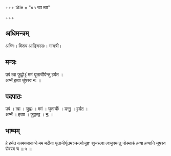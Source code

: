 +++
title = "०५ उप त्वा"

+++
## अधिमन्त्रम्
अग्निः। विरूप आङ्गिरसः। गायत्री।

## मन्त्रः
उप॑ त्वा जु॒ह्वो॒३॒॑ मम॑ घृ॒ताची॑र्यन्तु हर्यत ।  
अग्ने॑ ह॒व्या जु॑षस्व नः ॥

## पदपाठः
उप॑ । त्वा॒ । जु॒ह्वः॑ । मम॑ । घृ॒ताचीः॑ । य॒न्तु॒ । ह॒र्य॒त॒ ।  
अग्ने॑ । ह॒व्या । जु॒ष॒स्व॒ । नः॒ ॥

## भाष्यम्
हे हर्यत कामयमानाग्ने मम मदीया घृताचीर्घृतमञ्चन्त्योजुह्वः स्रुचस्त्वा त्वामुपयन्तु नोस्माकं हव्या हव्यानि जुषस्व सेवस्व च ॥ ५ ॥